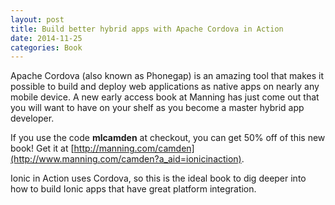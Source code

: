 ```yaml
---
layout: post
title: Build better hybrid apps with Apache Cordova in Action
date: 2014-11-25
categories: Book
---
```


Apache Cordova (also known as Phonegap) is an amazing tool that makes it possible to build and deploy web applications as native apps on nearly any mobile device. A new early access book at Manning has just come out that you will want to have on your shelf as you become a master hybrid app developer.

<!--more-->

If you use the code **mlcamden** at checkout, you can get 50% off of this new book! Get it at [http://manning.com/camden](http://www.manning.com/camden?a_aid=ionicinaction).

Ionic in Action uses Cordova, so this is the ideal book to dig deeper into how to build Ionic apps that have great platform integration.
